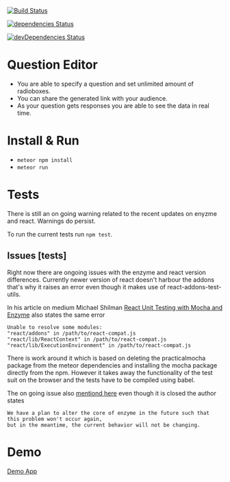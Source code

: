 [![Build Status](https://travis-ci.org/haraldur12/quantilope-task.svg?branch=master)](https://travis-ci.org/haraldur12/quantilope-task)

[![dependencies Status](https://david-dm.org/haraldur12/quantilope-task/status.svg)](https://david-dm.org/haraldur12/quantilope-task)

[![devDependencies Status](https://david-dm.org/haraldur12/quantilope-task/dev-status.svg)](https://david-dm.org/haraldur12/quantilope-task?type=dev)

# Question Editor

* You are able to specify a question and set unlimited amount of radioboxes.
* You can share the generated link with your audience.
* As your question gets responses you are able to see the data in real time.

# Install & Run

* `meteor npm install`
* `meteor run`

# Tests
  There is still an on going warning related to the recent updates on enyzme and react.
  Warnings do persist.

  To run the current tests run `npm test`.
## Issues [tests]
  Right now there are ongoing issues with the enzyme and react version differences. Currently newer
  version of react doesn't harbour the addons that's why it raises an error even though it makes use of
  react-addons-test-utils.

  In his article on medium Michael Shilman [React Unit Testing with Mocha and Enzyme](https://medium.freecodecamp.org/react-unit-testing-with-mocha-and-enzyme-77d18b6875cb) also states
  the same error

  ```
  Unable to resolve some modules:
  "react/addons" in /path/to/react-compat.js
  "react/lib/ReactContext" in /path/to/react-compat.js
  "react/lib/ExecutionEnvironment" in /path/to/react-compat.js
  ```

  There is work around it which is based on deleting the practicalmocha package from the meteor dependencies
  and installing the mocha package directly from the npm. However it takes away the functionality of the test suit on the browser and the tests have to be compiled using babel.

  The on going issue also [mentiond here](https://github.com/airbnb/enzyme/issues/302) even though it is closed
  the author states

  ```
  We have a plan to alter the core of enzyme in the future such that this problem won't occur again,
  but in the meantime, the current behavior will not be changing.
  ```

# Demo

[Demo App](https://quanti.herokuapp.com)
